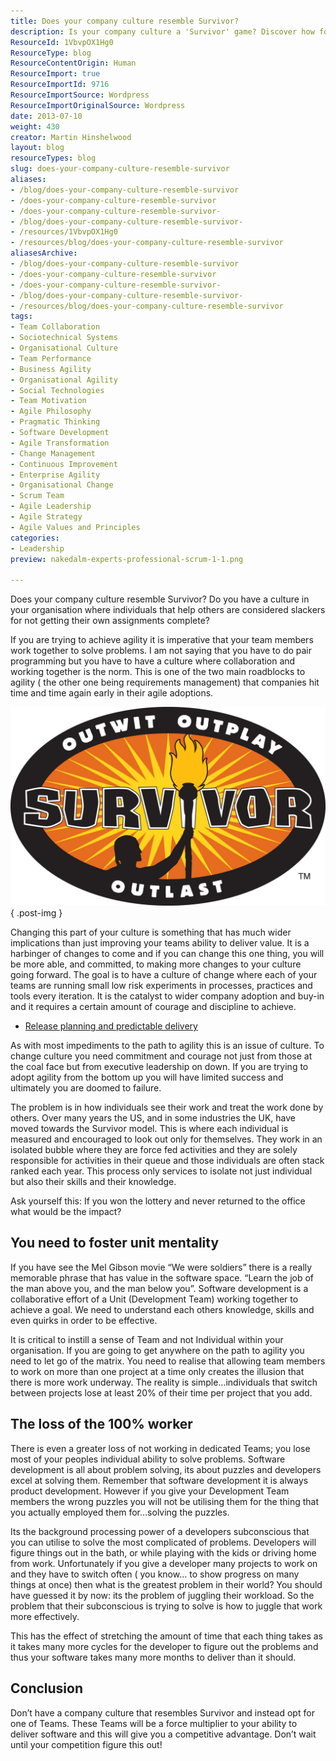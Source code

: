 ```yaml
---
title: Does your company culture resemble Survivor?
description: Is your company culture a 'Survivor' game? Discover how fostering collaboration can enhance agility and team success in your organization.
ResourceId: 1VbvpOX1Hg0
ResourceType: blog
ResourceContentOrigin: Human
ResourceImport: true
ResourceImportId: 9716
ResourceImportSource: Wordpress
ResourceImportOriginalSource: Wordpress
date: 2013-07-10
weight: 430
creator: Martin Hinshelwood
layout: blog
resourceTypes: blog
slug: does-your-company-culture-resemble-survivor
aliases:
- /blog/does-your-company-culture-resemble-survivor
- /does-your-company-culture-resemble-survivor
- /does-your-company-culture-resemble-survivor-
- /blog/does-your-company-culture-resemble-survivor-
- /resources/1VbvpOX1Hg0
- /resources/blog/does-your-company-culture-resemble-survivor
aliasesArchive:
- /blog/does-your-company-culture-resemble-survivor
- /does-your-company-culture-resemble-survivor
- /does-your-company-culture-resemble-survivor-
- /blog/does-your-company-culture-resemble-survivor-
- /resources/blog/does-your-company-culture-resemble-survivor
tags:
- Team Collaboration
- Sociotechnical Systems
- Organisational Culture
- Team Performance
- Business Agility
- Organisational Agility
- Social Technologies
- Team Motivation
- Agile Philosophy
- Pragmatic Thinking
- Software Development
- Agile Transformation
- Change Management
- Continuous Improvement
- Enterprise Agility
- Organisational Change
- Scrum Team
- Agile Leadership
- Agile Strategy
- Agile Values and Principles
categories:
- Leadership
preview: nakedalm-experts-professional-scrum-1-1.png

---
```

Does your company culture resemble Survivor? Do you have a culture in your organisation where individuals that help others are considered slackers for not getting their own assignments complete?

If you are trying to achieve agility it is imperative that your team members work together to solve problems. I am not saying that you have to do pair programming but you have to have a culture where collaboration and working together is the norm. This is one of the two main roadblocks to agility ( the other one being requirements management) that companies hit time and time again early in their agile adoptions.

![](images/survivor-logo-2-2.jpg)
{ .post-img }

Changing this part of your culture is something that has much wider implications than just improving your teams ability to deliver value. It is a harbinger of changes to come and if you can change this one thing, you will be more able, and committed, to making more changes to your culture going forward. The goal is to have a culture of change where each of your teams are running small low risk experiments in processes, practices and tools every iteration. It is the catalyst to wider company adoption and buy-in and it requires a certain amount of courage and discipline to achieve.

- [Release planning and predictable delivery](http://nkdagility.com/release-planning-and-predictable-delivery/)

As with most impediments to the path to agility this is an issue of culture. To change culture you need commitment and courage not just from those at the coal face but from executive leadership on down. If you are trying to adopt agility from the bottom up you will have limited success and ultimately you are doomed to failure.

The problem is in how individuals see their work and treat the work done by others. Over many years the US, and in some industries the UK, have moved towards the Survivor model. This is where each individual is measured and encouraged to look out only for themselves. They work in an isolated bubble where they are force fed activities and they are solely responsible for activities in their queue and those individuals are often stack ranked each year. This process only services to isolate not just individual but also their skills and their knowledge.

Ask yourself this: If you won the lottery and never returned to the office what would be the impact?

## You need to foster unit mentality

If you have see the Mel Gibson movie “We were soldiers” there is a really memorable phrase that has value in the software space. “Learn the job of the man above you, and the man below you”. Software development is a collaborative effort of a Unit (Development Team) working together to achieve a goal. We need to understand each others knowledge, skills and even quirks in order to be effective.

It is critical to instill a sense of Team and not Individual within your organisation. If you are going to get anywhere on the path to agility you need to let go of the matrix. You need to realise that allowing team members to work on more than one project at a time only creates the illusion that there is more work underway. The reality is simple…individuals that switch between projects lose at least 20% of their time per project that you add.

## The loss of the 100% worker

There is even a greater loss of not working in dedicated Teams; you lose most of your peoples individual ability to solve problems. Software development is all about problem solving, its about puzzles and developers excel at solving them. Remember that software development it is always product development. However if you give your Development Team members the wrong puzzles you will not be utilising them for the thing that you actually employed them for…solving the puzzles.

Its the background processing power of a developers subconscious that you can utilise to solve the most complicated of problems. Developers will figure things out in the bath, or while playing with the kids or driving home from work. Unfortunately if you give a developer many projects to work on and they have to switch often ( you know… to show progress on many things at once) then what is the greatest problem in their world? You should have guessed it by now: its the problem of juggling their workload. So the problem that their subconscious is trying to solve is how to juggle that work more effectively.

This has the effect of stretching the amount of time that each thing takes as it takes many more cycles for the developer to figure out the problems and thus your software takes many more months to deliver than it should.

## Conclusion

Don’t have a company culture that resembles Survivor and instead opt for one of Teams. These Teams will be a force multiplier to your ability to deliver software and this will give you a competitive advantage. Don’t wait until your competition figure this out!
